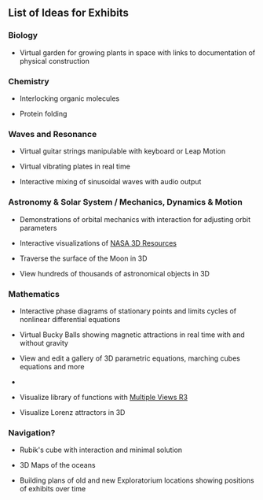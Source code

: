 ## List of Ideas for Exhibits



### Biology

* Virtual garden for growing plants in space with links to documentation of physical construction

### Chemistry

* Interlocking organic molecules

* Protein folding

### Waves and Resonance

* Virtual guitar strings manipulable with keyboard or Leap Motion

* Virtual vibrating plates in real time

* Interactive mixing of sinusoidal waves with audio output


### Astronomy & Solar System / Mechanics, Dynamics & Motion

* Demonstrations of orbital mechanics with interaction for adjusting orbit parameters

* Interactive visualizations of [NASA 3D Resources]( https://github.com/nasa/NASA-3D-Resources )

* Traverse the surface of the Moon in 3D

* View hundreds of thousands of astronomical objects in 3D


### Mathematics

* Interactive phase diagrams of stationary points and limits cycles of nonlinear differential equations

* Virtual Bucky Balls showing magnetic attractions in real time with and without gravity

* View and edit a gallery of 3D parametric equations, marching cubes equations and more
* 
* Visualize library of functions with [Multiple Views R3]( http://jaanga.github.io/cookbook-threejs/functions/views-multiple/multiple-scenes/multiple-views-r3.html )

* Visualize Lorenz attractors in 3D


### Navigation?

* Rubik's cube with interaction and minimal solution

* 3D Maps of the oceans

* Building plans of old and new Exploratorium locations showing positions of exhibits over time



<!--

2015-09-03/4 ~ Theo: added more items
2015-08-30 ~ Theo: added suggested potential categories

-->
